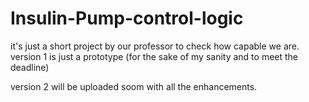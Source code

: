 # Insulin-Pump-control-logic
it's just a short project by our professor to check how capable we are.
version 1 is just a prototype (for the sake of my sanity and to meet the deadline)

version 2 will be uploaded soom with all the enhancements.
